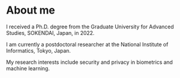 # About me
I received a Ph.D. degree from the Graduate University for Advanced Studies, SOKENDAI, Japan, in 2022.

I am currently a postdoctoral researcher at the National Institute of Informatics, Tokyo, Japan.

My research interests include security and privacy in biometrics and machine learning.



